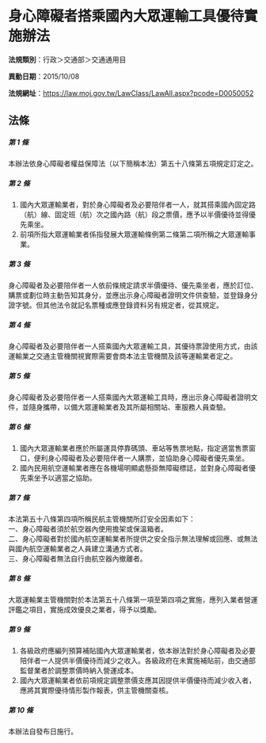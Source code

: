 # 身心障礙者搭乘國內大眾運輸工具優待實施辦法

**法規類別**：行政＞交通部＞交通通用目

**異動日期**：2015/10/08  

**法規網址**：https://law.moj.gov.tw/LawClass/LawAll.aspx?pcode=D0050052





## 法條
##### 第 1 條
本辦法依身心障礙者權益保障法（以下簡稱本法）第五十八條第五項規定訂定之。

##### 第 2 條
1. 國內大眾運輸業者，對於身心障礙者及必要陪伴者一人，就其搭乘國內固定路（航）線、固定班（航）次之國內路（航）段之票價，應予以半價優待並得優先乘坐。
1. 前項所指大眾運輸業者係指發展大眾運輸條例第二條第二項所稱之大眾運輸事業。

##### 第 3 條
身心障礙者及必要陪伴者一人依前條規定請求半價優待、優先乘坐者，應於訂位、購票或劃位時主動告知其身分，並應出示身心障礙者證明文件供查驗，並登錄身分證字號。但其他法令就記名票種或應登錄資料另有規定者，從其規定。

##### 第 4 條
身心障礙者及必要陪伴者一人搭乘國內大眾運輸工具，其優待票證使用方式，由該運輸業之交通主管機關視實際需要會商本法主管機關及該等運輸業者定之。

##### 第 5 條
身心障礙者及必要陪伴者一人搭乘國內大眾運輸工具時，應出示身心障礙者證明文件，並隨身攜帶，以備大眾運輸業者及其所屬相關站、車服務人員查驗。

##### 第 6 條
1. 國內大眾運輸業者應於所屬運具停靠碼頭、車站等售票地點，指定適當售票窗口，便利身心障礙者及必要陪伴者一人購票，並協助身心障礙者優先乘坐。
1. 國內民用航空運輸業者應在各機場明顯處懸掛無障礙標誌，並對身心障礙者優先乘坐予以適當之協助。

##### 第 7 條
本法第五十八條第四項所稱民航主管機關所訂安全因素如下：  
一、身心障礙者須於航空器內使用擔架或保溫箱者。  
二、身心障礙者對於國內航空運輸業者所提供之安全指示無法理解或回應、或無法與國內航空運輸業者之人員建立溝通方式者。  
三、身心障礙者無法自行由航空器內撤離者。

##### 第 8 條
大眾運輸業主管機關對於本法第五十八條第一項至第四項之實施，應列入業者營運評鑑之項目，實施成效優良之業者，得予以獎勵。

##### 第 9 條
1. 各級政府應編列預算補貼國內大眾運輸業者，依本辦法對於身心障礙者及必要陪伴者一人提供半價優待而減少之收入。各級政府在未實施補貼前，由交通部監督業者於調整票價時納入營運成本。
1. 國內大眾運輸業者依前項規定調整票價支應其因提供半價優待而減少收入者，應將其實際優待情形製作報表，供主管機關查核。

##### 第 10 條
本辦法自發布日施行。



